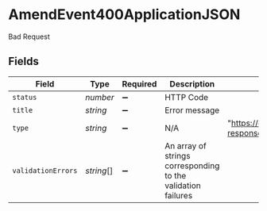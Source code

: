# AmendEvent400ApplicationJSON

Bad Request


## Fields

| Field                                                                                  | Type                                                                                   | Required                                                                               | Description                                                                            | Example                                                                                |
| -------------------------------------------------------------------------------------- | -------------------------------------------------------------------------------------- | -------------------------------------------------------------------------------------- | -------------------------------------------------------------------------------------- | -------------------------------------------------------------------------------------- |
| `status`                                                                               | *number*                                                                               | :heavy_minus_sign:                                                                     | HTTP Code                                                                              |                                                                                        |
| `title`                                                                                | *string*                                                                               | :heavy_minus_sign:                                                                     | Error message                                                                          |                                                                                        |
| `type`                                                                                 | *string*                                                                               | :heavy_minus_sign:                                                                     | N/A                                                                                    | "https://docs.billwithorb.com/reference/error-responses#400-request-validation-errors" |
| `validationErrors`                                                                     | *string*[]                                                                             | :heavy_minus_sign:                                                                     | An array of strings corresponding to the validation failures                           |                                                                                        |